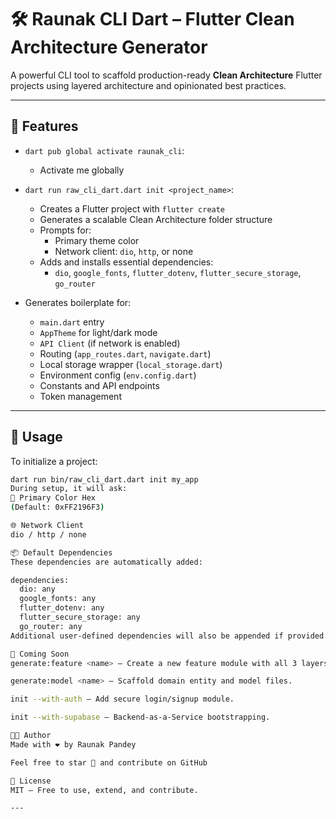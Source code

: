 # 🛠️ Raunak CLI Dart – Flutter Clean Architecture Generator

A powerful CLI tool to scaffold production-ready **Clean Architecture** Flutter projects using layered architecture and opinionated best practices.

---

## 🚀 Features
- `dart pub global activate raunak_cli`:
    - Activate me globally


- `dart run raw_cli_dart.dart init <project_name>`:
    - Creates a Flutter project with `flutter create`
    - Generates a scalable Clean Architecture folder structure
    - Prompts for:
        - Primary theme color
        - Network client: `dio`, `http`, or none
    - Adds and installs essential dependencies:
        - `dio`, `google_fonts`, `flutter_dotenv`, `flutter_secure_storage`, `go_router`

- Generates boilerplate for:
    - `main.dart` entry
    - `AppTheme` for light/dark mode
    - `API Client` (if network is enabled)
    - Routing (`app_routes.dart`, `navigate.dart`)
    - Local storage wrapper (`local_storage.dart`)
    - Environment config (`env.config.dart`)
    - Constants and API endpoints
    - Token management

---

## 🧪 Usage

To initialize a project:

```bash
dart run bin/raw_cli_dart.dart init my_app
During setup, it will ask:
🎨 Primary Color Hex
(Default: 0xFF2196F3)

🌐 Network Client
dio / http / none

📦 Default Dependencies
These dependencies are automatically added:

dependencies:
  dio: any
  google_fonts: any
  flutter_dotenv: any
  flutter_secure_storage: any
  go_router: any
Additional user-defined dependencies will also be appended if provided.

🧩 Coming Soon
generate:feature <name> – Create a new feature module with all 3 layers.

generate:model <name> – Scaffold domain entity and model files.

init --with-auth – Add secure login/signup module.

init --with-supabase – Backend-as-a-Service bootstrapping.

👨‍💻 Author
Made with ❤️ by Raunak Pandey

Feel free to star 🌟 and contribute on GitHub

📄 License
MIT – Free to use, extend, and contribute.

---
